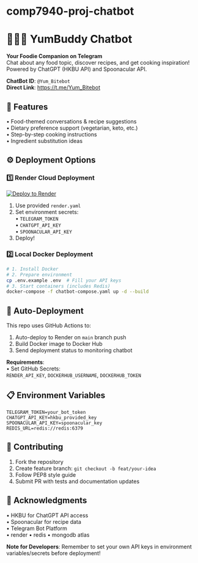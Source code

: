 # comp7940-proj-chatbot

# 🍴🤖🤗 YumBuddy Chatbot  
**Your Foodie Companion on Telegram**  
Chat about any food topic, discover recipes, and get cooking inspiration! Powered by ChatGPT (HKBU API) and Spoonacular API.

**ChatBot ID**: `@Yum_Bitebot`  
**Direct Link**: https://t.me/Yum_Bitebot  

## 🚀 Features  
• Food-themed conversations & recipe suggestions  
• Dietary preference support (vegetarian, keto, etc.)  
• Step-by-step cooking instructions  
• Ingredient substitution ideas  

## ⚙️ Deployment Options

### 1️⃣ Render Cloud Deployment  
[![Deploy to Render](https://render.com/images/deploy-to-render-button.svg)](https://render.com/deploy)  
1. Use provided `render.yaml`  
2. Set environment secrets:  
   • `TELEGRAM_TOKEN`  
   • `CHATGPT_API_KEY`  
   • `SPOONACULAR_API_KEY`  
3. Deploy!  

### 2️⃣ Local Docker Deployment  
```bash
# 1. Install Docker
# 2. Prepare environment
cp .env.example .env  # Fill your API keys
# 3. Start containers (includes Redis)
docker-compose -f chatbot-compose.yaml up -d --build
```

## 🤖 Auto-Deployment  
This repo uses GitHub Actions to:  
1. Auto-deploy to Render on `main` branch push  
2. Build Docker image to Docker Hub  
3. Send deployment status to monitoring chatbot  

**Requirements**:  
• Set GitHub Secrets:  
  `RENDER_API_KEY`, `DOCKERHUB_USERNAME`, `DOCKERHUB_TOKEN`  

## 📋 Environment Variables  
```env
TELEGRAM_TOKEN=your_bot_token
CHATGPT_API_KEY=hkbu_provided_key
SPOONACULAR_API_KEY=spoonacular_key
REDIS_URL=redis://redis:6379
```

## 🤝 Contributing  
1. Fork the repository  
2. Create feature branch: `git checkout -b feat/your-idea`  
3. Follow PEP8 style guide  
4. Submit PR with tests and documentation updates  

## 🌟 Acknowledgments  
• HKBU for ChatGPT API access  
• Spoonacular for recipe data  
• Telegram Bot Platform  
• render
• redis
• mongodb atlas


**Note for Developers**: Remember to set your own API keys in environment variables/secrets before deployment!
